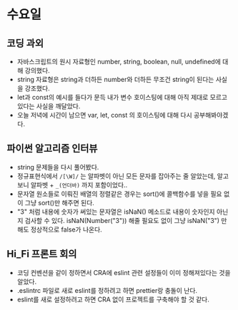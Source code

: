 # 수요일


## 코딩 과외
* 자바스크립트의 원시 자료형인 number, string, boolean, null, undefined에 대해 강의했다.
* string 자료형은 string과 더하든 number와 더하든 무조건 string이 된다는 사실을 강조했다.
* let과 const의 예시를 들다가 문득 내가 변수 호이스팅에 대해 아직 제대로 모르고 있다는 사실을 깨달았다.
* 오늘 저녁에 시간이 남으면 var, let, const 의 호이스팅에 대해 다시 공부해봐야겠다.
 


## 파이썬 알고리즘 인터뷰
* string 문제들을 다시 풀어봤다.
* 정규표현식에서 `/[\W]/` 는 알파벳이 아닌 모든 문자를 잡아주는 줄 알았는데, 알고보니 알파벳 + `_(언더바)` 까지 포함이었다..
* 문자열 원소들로 이뤄진 배열의 정렬같은 경우는 sort()에 콜백함수를 넣을 필요 없이 그냥 sort()만 해주면 된다.
* "3" 처럼 내용에 숫자가 써있는 문자열은 isNaN() 메소드로 내용이 숫자인지 아닌지 검사할 수 있다. isNaN(Number("3")) 해줄 필요도 없이 그냥 isNaN("3") 만 해도 정상적으로 false가 나온다.




## Hi_Fi 프론트 회의
* 코딩 컨벤션을 같이 정하면서 CRA에 eslint 관련 설정들이 이미 정해져있다는 것을 알았다. 
* .eslintrc 파일로 새로 eslint를 정하려고 하면 prettier랑 충돌이 난다.
* eslint를 새로 설정하려고 하면 CRA 없이 프로젝트를 구축해야 할 것 같다.



